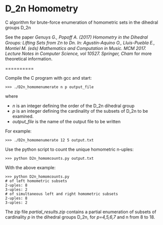 # D_2n Homometry

C algorithm for brute-force enumeration of homometric sets in the dihedral groups D_2n

See the paper *Genuys G., Popoff A. (2017) Homometry in the Dihedral Groups: Lifting Sets from  ℤn to  Dn. In: Agustín-Aquino O., Lluis-Puebla E., Montiel M. (eds) Mathematics and Computation in Music. MCM 2017. Lecture Notes in Computer Science, vol 10527. Springer, Cham* for more theoretical information.

==========

Compile the C program with gcc and start:

    >>> ./D2n_homomenumerate n p output_file

where

  * *n* is an integer defining the order of the D_2n dihedral group
  * *p* is an integer defining the cardinality of the subsets of D_2n to be
        examined.
  * *output_file* is the name of the output file to be written

For example:

    >>> ./D2n_homomenumerate 12 5 output.txt

Use the python script to count the unique homometric n-uples:

    >>> python D2n_homomcounts.py output.txt

With the above example:

    >>> python D2n_homomcounts.py
    # of left homometric subsets
    2-uples: 8
    3-uples: 2
    # of simultaneous left and right homometric subsets
    2-uples: 8
    3-uples: 2

The zip file *partial_results.zip* contains a partial enumeration of subsets of cardinality *p* in the dihedral groups D_2n, for *p=4,5,6,7* and n from 8 to 18.
